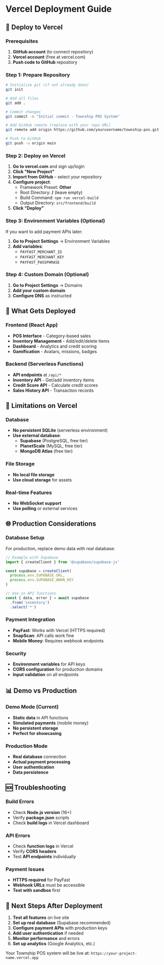 # Vercel Deployment Guide

## 🚀 Deploy to Vercel

### Prerequisites
1. **GitHub account** (to connect repository)
2. **Vercel account** (free at vercel.com)
3. **Push code to GitHub** repository

### Step 1: Prepare Repository
```bash
# Initialize git (if not already done)
git init

# Add all files
git add .

# Commit changes
git commit -m "Initial commit - Township POS System"

# Add GitHub remote (replace with your repo URL)
git remote add origin https://github.com/yourusername/township-pos.git

# Push to GitHub
git push -u origin main
```

### Step 2: Deploy on Vercel
1. **Go to vercel.com** and sign up/login
2. **Click "New Project"**
3. **Import from GitHub** - select your repository
4. **Configure project**:
   - Framework Preset: **Other**
   - Root Directory: **/** (leave empty)
   - Build Command: `npm run vercel-build`
   - Output Directory: `src/frontend/build`
5. **Click "Deploy"**

### Step 3: Environment Variables (Optional)
If you want to add payment APIs later:
1. **Go to Project Settings** → Environment Variables
2. **Add variables**:
   - `PAYFAST_MERCHANT_ID`
   - `PAYFAST_MERCHANT_KEY`
   - `PAYFAST_PASSPHRASE`

### Step 4: Custom Domain (Optional)
1. **Go to Project Settings** → Domains
2. **Add your custom domain**
3. **Configure DNS** as instructed

## 📱 What Gets Deployed

### Frontend (React App)
- **POS Interface** - Category-based sales
- **Inventory Management** - Add/edit/delete items
- **Dashboard** - Analytics and credit scoring
- **Gamification** - Avatars, missions, badges

### Backend (Serverless Functions)
- **API endpoints** at `/api/*`
- **Inventory API** - Get/add inventory items
- **Credit Score API** - Calculate credit scores
- **Sales History API** - Transaction records

## 🔧 Limitations on Vercel

### Database
- **No persistent SQLite** (serverless environment)
- **Use external database**:
  - **Supabase** (PostgreSQL, free tier)
  - **PlanetScale** (MySQL, free tier)
  - **MongoDB Atlas** (free tier)

### File Storage
- **No local file storage**
- **Use cloud storage** for assets

### Real-time Features
- **No WebSocket support**
- **Use polling** or external services

## 🌐 Production Considerations

### Database Setup
For production, replace demo data with real database:

```javascript
// Example with Supabase
import { createClient } from '@supabase/supabase-js'

const supabase = createClient(
  process.env.SUPABASE_URL,
  process.env.SUPABASE_ANON_KEY
)

// Use in API functions
const { data, error } = await supabase
  .from('inventory')
  .select('*')
```

### Payment Integration
- **PayFast**: Works with Vercel (HTTPS required)
- **SnapScan**: API calls work fine
- **Mobile Money**: Requires webhook endpoints

### Security
- **Environment variables** for API keys
- **CORS configuration** for production domains
- **Input validation** on all endpoints

## 📊 Demo vs Production

### Demo Mode (Current)
- **Static data** in API functions
- **Simulated payments** (mobile money)
- **No persistent storage**
- **Perfect for showcasing**

### Production Mode
- **Real database** connection
- **Actual payment processing**
- **User authentication**
- **Data persistence**

## 🆘 Troubleshooting

### Build Errors
- Check **Node.js version** (16+)
- Verify **package.json** scripts
- Check **build logs** in Vercel dashboard

### API Errors
- Check **function logs** in Vercel
- Verify **CORS headers**
- Test **API endpoints** individually

### Payment Issues
- **HTTPS required** for PayFast
- **Webhook URLs** must be accessible
- **Test with sandbox** first

## 🎯 Next Steps After Deployment

1. **Test all features** on live site
2. **Set up real database** (Supabase recommended)
3. **Configure payment APIs** with production keys
4. **Add user authentication** if needed
5. **Monitor performance** and errors
6. **Set up analytics** (Google Analytics, etc.)

Your Township POS system will be live at: `https://your-project-name.vercel.app`